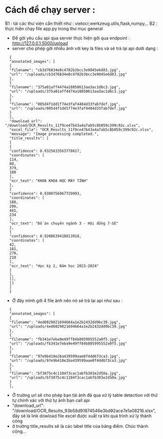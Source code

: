 # Cách để chạy server : </br>
B1 : tải các thư viện cần thiết như : vietocr,werkzeug.utils,flask,numpy,..
B2 : thực hiện chạy file app.py trong thư mục general

- Để gởi yêu cầu api qua server thực hiện gởi qua endpoint : http://127.0.0.1:5000/upload
- server cho phép gởi nhiều ảnh với key là files và sẽ trả lại api dưới dạng :
```
  {
  "annotated_images": [
  {
  "filename": "cb3d76834e8c4702b3bcc3e9045e6d83.jpg",
  "url": "/uploads/cb3d76834e8c4702b3bcc3e9045e6d83.jpg"
  },
  {
  "filename": "375a01aff4474a18850613aa3ac1d6c3.jpg",
  "url": "/uploads/375a01aff4474a18850613aa3ac1d6c3.jpg"
  },
  {
  "filename": "005d4f1dd1f74e3faf4404d33fab7def.jpg",
  "url": "/uploads/005d4f1dd1f74e3faf4404d33fab7def.jpg"
  }
  ],
  "download_url": "/download/OCR_Results_11f9ce47b43a4a7ab5c8b059c399c92c.xlsx",
  "excel_file": "OCR_Results_11f9ce47b43a4a7ab5c8b059c399c92c.xlsx",
  "message": "Image processing completed.",
  "title_results": [
  [
  {
  "confidence": 0.9325633563778617,
  "coordinates": [
  114,
  80,
  379,
  108
  ],
  "ocr_text": "KHOA KHOA HỌC MÁY TÍNH"
  },
  {
  "confidence": 0.9300756967729993,
  "coordinates": [
  188,
  206,
  481,
  234
  ],
  "ocr_text": "Đồ án chuyên ngành 3 - Hội đồng 7-SE"
  },
  {
  "confidence": 0.9268639418813918,
  "coordinates": [
  42,
  181,
  270,
  210
  ],
  "ocr_text": "Học kỳ 2, Năm học 2023-2024"
  }
  ],
  [],
  []
  ]
  }
```
- Ở đây mình gởi 4 file ảnh nên nó sé trả lại api như sau :
```
  {
  "annotated_images": [
  {
  "filename": "4ed6029021694664a1e2b2432dd9bc39.jpg",
  "url": "/uploads/4ed6029021694664a1e2b2432dd9bc39.jpg"
  },
  {
  "filename": "fb341e7eba9e49ff84b805995552a0f5.jpg",
  "url": "/uploads/fb341e7eba9e49ff84b805995552a0f5.jpg"
  },
  {
  "filename": "97e9b418e2ba439599aae0f4dd673ca3.jpg",
  "url": "/uploads/97e9b418e2ba439599aae0f4dd673ca3.jpg"
  },
  {
  "filename": "bf3075c4c1104f3cac1abfb303e2d50a.jpg",
  "url": "/uploads/bf3075c4c1104f3cac1abfb303e2d50a.jpg"
  }
  ],
```
- Ở trường url sẽ cho phép bạn tải ảnh đã qua xử lý table detection với thứ tự chính xác với thứ tự ảnh bạn call api
- "download_url": "/download/OCR_Results_93b58d91874546e3bd92ace7e1a08216.xlsx", đây sẽ là link dowload file excel được xuất ra khi quá trình xử lý thành công
- ở trường title_results sẽ là các label title của bảng điểm.
  Chúc thành công...

